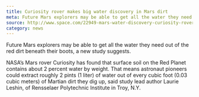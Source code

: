 ```yaml
---
title: Curiosity rover makes big water discovery in Mars dirt
meta: Future Mars explorers may be able to get all the water they need out of the red dirt beneath their boots.
source: http://www.space.com/22949-mars-water-discovery-curiosity-rover.html
category: news
---
```


Future Mars explorers may be able to get all the water they need out of the red dirt beneath their boots, a new study suggests.

NASA’s Mars rover Curiosity has found that surface soil on the Red Planet contains about 2 percent water by weight. That means astronaut pioneers could extract roughly 2 pints (1 liter) of water out of every cubic foot (0.03 cubic meters) of Martian dirt they dig up, said study lead author Laurie Leshin, of Rensselaer Polytechnic Institute in Troy, N.Y.
